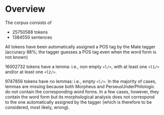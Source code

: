 # Overview

The corpus consists of 
* 25750588 tokens
* 1384550 sentences

All tokens have been automatically assigned a POS tag by the Mate tagger (accuracy 88%; the tagger guesses a POS tag even when the word form is not known)

16002732 tokens have a lemma: i.e., non empty ```<l/>```, with at least one ```<l1/>``` and/or at least one ```<l2/>```.

9747856 tokens have no lemmas: i.e., empty ```<l/>```. In the majority of cases, lemmas are missing because both Morpheus and PerseusUnderPhilologic do not contain the corresponding word forms. In a few cases, however, they contain the word form but its morphological analysis does not correspond to the one automatically assigned by the tagger (which is therefore to be considered, most likely, wrong).
